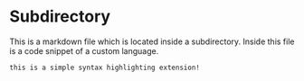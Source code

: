 # Subdirectory
This is a markdown file which is located inside a subdirectory.
Inside this file is a code snippet of a custom language.

```custom-lang3
this is a simple syntax highlighting extension!
```